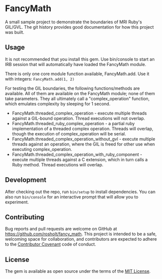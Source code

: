 # FancyMath

A small sample project to demonstrate the boundaries of MRI Ruby's GIL/GVL.  The git history provides good documentation for how this project was built.

## Usage

It is not recommended that you install this gem.  Use bin/console to start an IRB session that will automatically have loaded the FancyMath module.

There is only one core module function available, FancyMath.add.  Use it with integers: ```FancyMath.add(1, 2)```

For testing the GIL boundaries, the following functions/methods are available.  All of them are available on the FancyMath module; none of them take parameters.  They all ultimately call a "complex_operation" function, which emulates complexity by sleeping for 1 second.
* FancyMath.threaded_complex_operation - execute multiple threads against a GIL-bound operation.  Thread executions will not overlap.
* FancyMath.threaded_ruby_complex_operation - a partial ruby implementation of a threaded complex operation.  Threads will overlap, though the execution of complex_operation will be serial.
* FancyMath.threaded_complex_operation_without_gvl - execute multiple threads against an operation, where the GIL is freed for other use when executing complex_operation.
* FancyMath.threaded_complex_operation_with_ruby_component - execute multiple threads against a C extension, which in turn calls a Ruby method.  Thread executions will overlap.

## Development

After checking out the repo, run `bin/setup` to install dependencies. You can also run `bin/console` for an interactive prompt that will allow you to experiment.

## Contributing

Bug reports and pull requests are welcome on GitHub at https://github.com/rosholt/fancy_math. This project is intended to be a safe, welcoming space for collaboration, and contributors are expected to adhere to the [Contributor Covenant](contributor-covenant.org) code of conduct.


## License

The gem is available as open source under the terms of the [MIT License](http://opensource.org/licenses/MIT).

